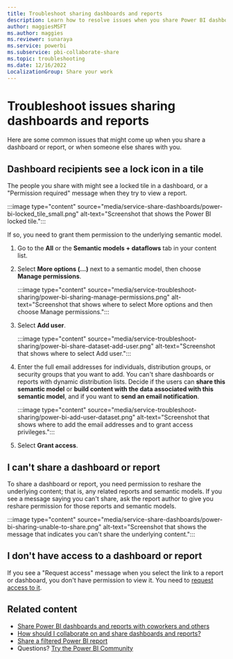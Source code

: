 ```yaml
---
title: Troubleshoot sharing dashboards and reports
description: Learn how to resolve issues when you share Power BI dashboards and reports with colleagues inside and outside your organization.
author: maggiesMSFT
ms.author: maggies
ms.reviewer: sunaraya
ms.service: powerbi
ms.subservice: pbi-collaborate-share
ms.topic: troubleshooting
ms.date: 12/16/2022
LocalizationGroup: Share your work
---
```

# Troubleshoot issues sharing dashboards and reports

Here are some common issues that might come up when you share a dashboard or report, or when someone else shares with you. 

## Dashboard recipients see a lock icon in a tile

The people you share with might see a locked tile in a dashboard, or a "Permission required" message when they try to view a report.

:::image type="content" source="media/service-share-dashboards/power-bi-locked_tile_small.png" alt-text="Screenshot that shows the Power BI locked tile.":::

If so, you need to grant them permission to the underlying semantic model.

1. Go to the **All** or the **Semantic models + dataflows** tab in your content list.

1. Select **More options (...)** next to a semantic model, then choose **Manage permissions**.

    :::image type="content" source="media/service-troubleshoot-sharing/power-bi-sharing-manage-permissions.png" alt-text="Screenshot that shows where to select More options and then choose Manage permissions.":::

1. Select **Add user**.

    :::image type="content" source="media/service-troubleshoot-sharing/power-bi-share-dataset-add-user.png" alt-text="Screenshot that shows where to select Add user.":::

1. Enter the full email addresses for individuals, distribution groups, or security groups that you want to add. You can't share dashboards or reports with dynamic distribution lists. Decide if the users can **share this semantic model** or **build content with the data associated with this semantic model**, and if you want to **send an email notification**.

    :::image type="content" source="media/service-troubleshoot-sharing/power-bi-add-user-dataset.png" alt-text="Screenshot that shows where to add the email addresses and to grant access privileges.":::

1. Select **Grant access**.

## I can't share a dashboard or report

To share a dashboard or report, you need permission to reshare the underlying content; that is, any related reports and semantic models. If you see a message saying you can't share, ask the report author to give you reshare permission for those reports and semantic models.

:::image type="content" source="media/service-share-dashboards/power-bi-sharing-unable-to-share.png" alt-text="Screenshot that shows the message that indicates you can't share the underlying content.":::

## I don't have access to a dashboard or report

If you see a "Request access" message when you select the link to a report or dashboard, you don't have permission to view it. You need to [request access to it](service-request-access.md).

## Related content

- [Share Power BI dashboards and reports with coworkers and others](service-share-dashboards.md)
- [How should I collaborate on and share dashboards and reports?](service-how-to-collaborate-distribute-dashboards-reports.md)
- [Share a filtered Power BI report](service-share-reports.md)
- Questions? [Try the Power BI Community](https://community.powerbi.com/)
